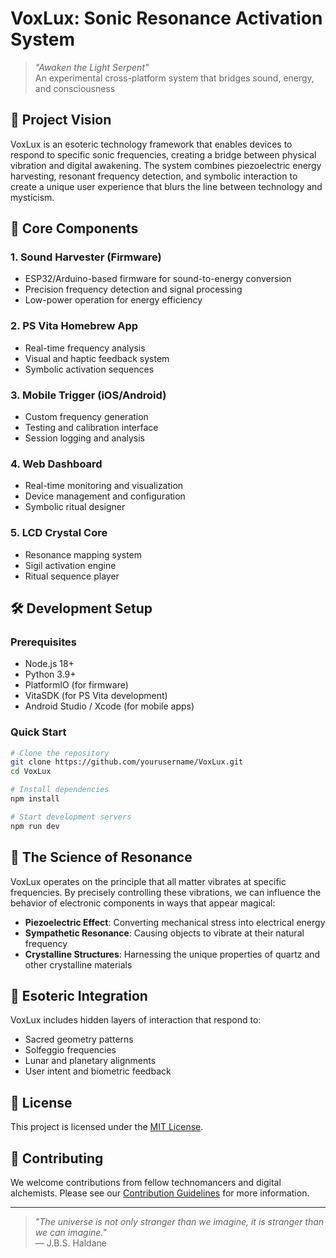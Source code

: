 # VoxLux: Sonic Resonance Activation System

> *"Awaken the Light Serpent"*  
> An experimental cross-platform system that bridges sound, energy, and consciousness

## 🎯 Project Vision

VoxLux is an esoteric technology framework that enables devices to respond to specific sonic frequencies, creating a bridge between physical vibration and digital awakening. The system combines piezoelectric energy harvesting, resonant frequency detection, and symbolic interaction to create a unique user experience that blurs the line between technology and mysticism.

## 🌌 Core Components

### 1. Sound Harvester (Firmware)
- ESP32/Arduino-based firmware for sound-to-energy conversion
- Precision frequency detection and signal processing
- Low-power operation for energy efficiency

### 2. PS Vita Homebrew App
- Real-time frequency analysis
- Visual and haptic feedback system
- Symbolic activation sequences

### 3. Mobile Trigger (iOS/Android)
- Custom frequency generation
- Testing and calibration interface
- Session logging and analysis

### 4. Web Dashboard
- Real-time monitoring and visualization
- Device management and configuration
- Symbolic ritual designer

### 5. LCD Crystal Core
- Resonance mapping system
- Sigil activation engine
- Ritual sequence player

## 🛠️ Development Setup

### Prerequisites
- Node.js 18+
- Python 3.9+
- PlatformIO (for firmware)
- VitaSDK (for PS Vita development)
- Android Studio / Xcode (for mobile apps)

### Quick Start
```bash
# Clone the repository
git clone https://github.com/yourusername/VoxLux.git
cd VoxLux

# Install dependencies
npm install

# Start development servers
npm run dev
```

## 🧬 The Science of Resonance

VoxLux operates on the principle that all matter vibrates at specific frequencies. By precisely controlling these vibrations, we can influence the behavior of electronic components in ways that appear magical:

- **Piezoelectric Effect**: Converting mechanical stress into electrical energy
- **Sympathetic Resonance**: Causing objects to vibrate at their natural frequency
- **Crystalline Structures**: Harnessing the unique properties of quartz and other crystalline materials

## 🔮 Esoteric Integration

VoxLux includes hidden layers of interaction that respond to:
- Sacred geometry patterns
- Solfeggio frequencies
- Lunar and planetary alignments
- User intent and biometric feedback

## 📜 License

This project is licensed under the [MIT License](LICENSE).

## 🌟 Contributing

We welcome contributions from fellow technomancers and digital alchemists. Please see our [Contribution Guidelines](CONTRIBUTING.md) for more information.

---

> *"The universe is not only stranger than we imagine, it is stranger than we can imagine."*  
> — J.B.S. Haldane
